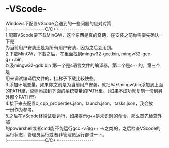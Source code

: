 # -VScode-
Windows下配置VScode会遇到的一些问题的应对对策  
!-------------------C/C++-----------------  
1.配置VScode要下载MinGW，这个东西是真的奇葩，在安装之前你需要先确认一下是  
  为当前用户安装还是为所有用户安装，因为之后会用到。  
2.下载MinGW，下载之后，在里面找到mingw32-gcc.bin, mingw32-gcc-g++.bin,  
  以及mingw32-gdb.bin 第一个是c语言文件的编译器，第二个是c++的，第三个是  
  用来调试编译后文件的，挂梯子下载比较快些。  
3.添加环境变量。如果你之前是为当前用户安装，就把A:\*\mingw\bin添加到上面  
  的PATH里，否则添加到下面的系统变量的PATH里。（如果不成功就复制一份到另  
  外那个PATH里）  
4.接下来去配置c_cpp_properties.json，launch.json，tasks.json，我会放  
  一份作为参考。  
5.之后在VScode终端试着运行，如果提示g++是未识别的命令，那么首先检查外部  
  的powershell或者cmd能不能运行gcc -v和g++ -v之类的，之后检查VScode的  
  运行状态，管理员运行或者非管理员运行都试一下。  
!-------------------C/C++-----------------  

